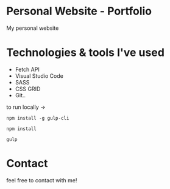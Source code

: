 # Personal Website - Portfolio
My personal website 

# Technologies & tools I've used
* Fetch API
* Visual Studio Code
* SASS
* CSS GRID
* Git..


to run locally -> 

`npm install -g gulp-cli`

`npm install`

`gulp`

# Contact
 feel free to contact with me! 
